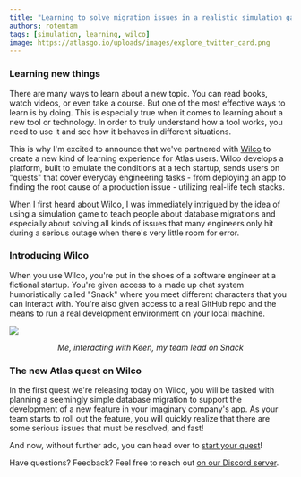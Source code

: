 ```yaml
---
title: "Learning to solve migration issues in a realistic simulation game"
authors: rotemtam
tags: [simulation, learning, wilco]
image: https://atlasgo.io/uploads/images/explore_twitter_card.png
---
```


### Learning new things 

There are many ways to learn about a new topic. You can read books, watch videos, or even take a course. But one of the
most effective ways to learn is by doing. This is especially true when it comes to learning about a new tool or
technology. In order to truly understand how a tool works, you need to use it and see how it behaves in different
situations.

This is why I'm excited to announce that we've partnered with [Wilco](https://trywilco.com/) to create a new
kind of learning experience for Atlas users. Wilco develops a platform, built to emulate the conditions at a tech
startup, sends users on "quests" that cover everyday engineering tasks - from deploying an app to finding the root cause
of a production issue - utilizing real-life tech stacks.

When I first heard about Wilco, I was immediately intrigued by the idea of using a simulation game to
teach people about database migrations and especially about solving all kinds of issues that many engineers
only hit during a serious outage when there's very little room for error.

### Introducing Wilco

When you use Wilco, you're put in the shoes of a software engineer at a fictional startup. You're given access
to a made up chat system humoristically called "Snack" where you meet different characters that you can interact with.
You're also given access to a real GitHub repo and the means to run a real development environment on your local
machine.

![](https://atlasgo.io/uploads/images/wilco-snack-screenshot.png)
<center><i>Me, interacting with Keen, my team lead on Snack</i></center>

### The new Atlas quest on Wilco

In the first quest we're releasing today on Wilco, you will be tasked with planning a seemingly simple database
migration to support the development of a new feature in your imaginary company's app. As your team starts to
roll out the feature, you will quickly realize that there are some serious issues that must be resolved, and fast!

And now, without further ado, you can head over to [start your quest](https://app.wilco.gg/catalog/quest/atlas-data-dependent-changes)!

Have questions? Feedback? Feel free to reach out [on our Discord server](https://discord.gg/zZ6sWVg6NT).
